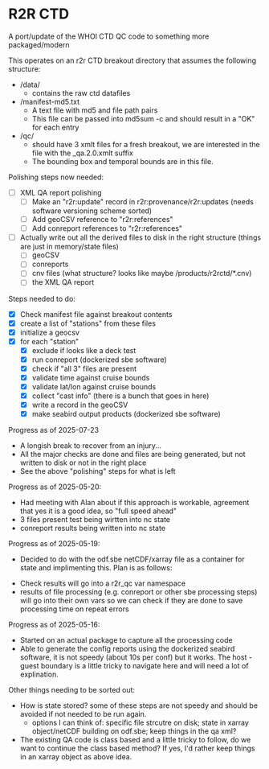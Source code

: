 # R2R CTD
A port/update of the WHOI CTD QC code to something more packaged/modern

This operates on an r2r CTD breakout directory that assumes the following structure:
* /data/
    * contains the raw ctd datafiles
* /manifest-md5.txt
    * A text file with md5 and file path pairs
    * This file can be passed into md5sum -c and should result in a "OK" for each entry
* /qc/
    * should have 3 xmlt files for a fresh breakout, we are interested in the file with the _qa.2.0.xmlt suffix
    * The bounding box and temporal bounds are in this file.

Polishing steps now needed:
- [ ] XML QA report polishing
  - [ ] Make an "r2r:update" record in r2r:provenance/r2r:updates (needs software versioning scheme sorted)
  - [ ] Add geoCSV reference to "r2r:references"
  - [ ] Add conreport references to "r2r:references"
- [ ] Actually write out all the derived files to disk in the right structure (things are just in memory/state files)
  - [ ] geoCSV
  - [ ] conreports
  - [ ] cnv files (what structure? looks like maybe /products/r2rctd/*.cnv)
  - [ ] the XML QA report

Steps needed to do:
- [x] Check manifest file against breakout contents
- [x] create a list of "stations" from these files
- [X] initialize a geocsv
- [X] for each "station"
  - [X] exclude if looks like a deck test
  - [X] run conreport (dockerized sbe software)
  - [X] check if "all 3" files are present
  - [X] validate time against cruise bounds
  - [X] validate lat/lon against cruise bounds
  - [X] collect "cast info" (there is a bunch that goes in here)
  - [X] write a record in the geoCSV
  - [X] make seabird output products (dockerized sbe software)

Progress as of 2025-07-23
* A longish break to recover from an injury...
* All the major checks are done and files are being generated, but not written to disk or not in the right place
* See the above "polishing" steps for what is left

Progress as of 2025-05-20:
* Had meeting with Alan about if this approach is workable, agreement that yes it is a good idea, so "full speed ahead"
* 3 files present test being wirtten into nc state
* conreport results being written into nc state

Progress as of 2025-05-19:
* Decided to do with the odf.sbe netCDF/xarray file as a container for state and implimenting this. Plan is as follows:
 - Check results will go into a r2r_qc var namespace
 - results of file processing (e.g. conreport or other sbe processing steps) will go into their own vars so we can check if they are done to save processing time on repeat errors

Progress as of 2025-05-16:
* Started on an actual package to capture all the processing code
* Able to generate the config reports using the dockerized seabird software, it is not speedy (about 10s per conf) but it works. The host - guest boundary is a little tricky to navigate here and will need a lot of explination.

Other things needing to be sorted out:
* How is state stored? some of these steps are not speedy and should be avoided if not needed to be run again.
  - options I can think of: specific file strcutre on disk; state in xarray object/netCDF building on odf.sbe; keep things in the qa xml?
* The existing QA code is class based and a little tricky to follow, do we want to continue the class based method? If yes, I'd rather keep things in an xarray object as above idea.